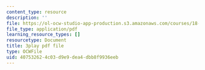 ```yaml
---
content_type: resource
description: ''
file: https://ol-ocw-studio-app-production.s3.amazonaws.com/courses/18-s997-introduction-to-matlab-programming-fall-2011/407532624c03d9e9dea4dbb8f9936eeb_jTS5ZmrrzMs.pdf
file_type: application/pdf
learning_resource_types: []
resourcetype: Document
title: 3play pdf file
type: OCWFile
uid: 40753262-4c03-d9e9-dea4-dbb8f9936eeb
---
```

